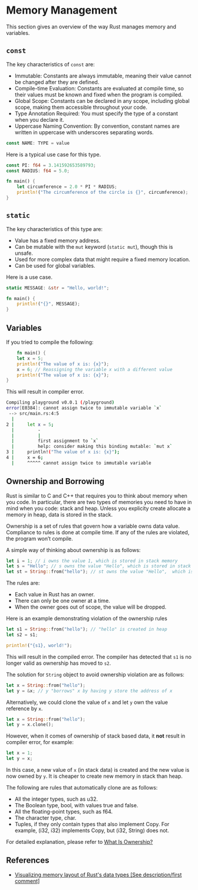 # Memory Management

This section gives an overview of the way Rust manages memory and variables.

## `const`

The key characteristics of `const` are:

* Immutable: Constants are always immutable, meaning their value cannot be changed after they are defined.
* Compile-time Evaluation: Constants are evaluated at compile time, so their values must be known and fixed when the program is compiled.
* Global Scope: Constants can be declared in any scope, including global scope, making them accessible throughout your code.
* Type Annotation Required: You must specify the type of a constant when you declare it.
* Uppercase Naming Convention: By convention, constant names are written in uppercase with underscores separating words.

```rust
const NAME: TYPE = value
```
Here is a typical use case for this type.

```rust
const PI: f64 = 3.141592653589793;
const RADIUS: f64 = 5.0;

fn main() {
    let circumference = 2.0 * PI * RADIUS;
    println!("The circumference of the circle is {}", circumference);
}
```

## `static`

The key characteristics of this type are:

* Value has a fixed memory address.
* Can be mutable with the `mut` keyword (`static mut`), though this is unsafe.
* Used for more complex data that might require a fixed memory location.
* Can be used for global variables.

Here is a use case.

```rust
static MESSAGE: &str = "Hello, world!";

fn main() {
    println!("{}", MESSAGE);
}
```

## Variables

If you tried to compile the following:

```rust
    fn main() {
    let x = 5;
    println!("The value of x is: {x}");
    x = 6; // Reassigning the variable x with a different value
    println!("The value of x is: {x}");
}
```
This will result in compiler error.

```sh
Compiling playground v0.0.1 (/playground)
error[E0384]: cannot assign twice to immutable variable `x`
 --> src/main.rs:4:5
  |
2 |     let x = 5;
  |         -
  |         |
  |         first assignment to `x`
  |         help: consider making this binding mutable: `mut x`
3 |     println!("The value of x is: {x}");
4 |     x = 6;
  |     ^^^^^ cannot assign twice to immutable variable
```


## Ownership and Borrowing

Rust is similar to C and C++ that requires you to think about memory when you code. In particular, there are two types of memories you need to have in mind when you code: stack and heap. Unless you explicity create allocate a memory in heap, data is stored in the stack.

Ownership is a set of rules that govern how a variable owns data value. Compliance to rules is done at compile time. If any of the rules are violated, the program won’t compile.

A simple way of thinking about ownership is as follows:
```rust
let i = 1; // i owns the value 1, which is stored in stack memory
let s = "Hello"; // s owns the value "Hello", which is stored in stack
let st = String::from("hello"); // st owns the value "Hello",  which is stored in heap.
```

The rules are:

* Each value in Rust has an owner.
* There can only be one owner at a time.
* When the owner goes out of scope, the value will be dropped.

Here is an example demonstrating violation of the ownership rules

```rust
let s1 = String::from("hello"); // "hello" is created in heap
let s2 = s1;

println!("{s1}, world!");
```
This will result in the compiled error. The compiler has detected that `s1` is no longer valid as ownership has moved to `s2`.

The solution for `String` object to avoid ownership violation are as follows:
```rust
let x = String::from("hello");
let y = &x; // y "borrows" x by having y store the address of x
```
Alternatively, we could clone the value of `x` and let `y` own the value reference by `x`.
```rust
let x = String::from("hello");
let y = x.clone();
```

However, when it comes of ownership of stack based data, it **not** result in compiler error, for example:
```rust
let x = 1;
let y = x;
```
In this case, a new value of `x` (in stack data) is created and the new value is now owned by `y`. It is cheaper to create new memory in stack than heap.

The following are rules that automatically clone are as follows:
* All the integer types, such as u32.
* The Boolean type, bool, with values true and false.
* All the floating-point types, such as f64.
* The character type, char.
* Tuples, if they only contain types that also implement Copy. For example, (i32, i32) implements Copy, but (i32, String) does not.

For detailed explanation, please refer to [What Is Ownership?](https://doc.rust-lang.org/book/ch04-01-what-is-ownership.html)

## References

* [Visualizing memory layout of Rust's data types [See description/first comment]](https://www.youtube.com/watch?v=rDoqT-a6UFg)